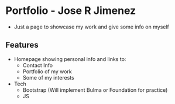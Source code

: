 # Portfolio - Jose R Jimenez
* Just a page to showcase my work and give some info on myself

## Features
* Homepage showing personal info and links to:  
    * Contact Info
    * Portfolio of my work
    * Some of my interests
* Tech
    * Bootstrap (Will implement Bulma or Foundation for practice)
    * JS